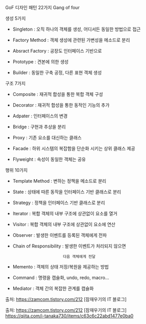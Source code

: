 GoF 디자인 패턴 22가지
Gang of four 

생성 5가지

 - Singleton : 오직 하나의 객체를 생성, 어디서든 동일한 방법으로 접근

 - Factory Method : 객체 생성에 관련된 가변성을 메소드로 분리

 - Absract Factory : 공장도 인터페이스 기반으로

 - Prototype : 견본에 의한 생성

 - Builder : 동일한 구축 공정, 다른 표현 객체 생성



 구조 7가지

 - Composite : 재귀적 합성을 통한 복합 객체 구성

 - Decorator : 재귀적 합성을 통한 동적인 기능의 추가

 - Adpater : 인터페이스의 변경

 - Bridge : 구현과 추상을 분리

 - Proxy : 기존 요소를 대신하는 클래스

 - Facade : 하위 시스템의 복잡함을 단순화 시키는 상위 클래스 제공

 - Flyweight : 속성이 동일한 객체는 공유



 행위 10가지

 - Template Method : 변하는 정책을 메소드로 분리

 - State : 상태에 따른 동작을 인터페이스 기반 클래스로 분리

 - Strategy : 정책을 인터페이스 기반 클래스로 분리

 - Iterator : 복합 객체의 내부 구조에 상관없이 요소를 열거

 - Visitor : 복합 객체의 내부 구조에 상관없이 요소에 연산

 - Observer : 발생한 이벤트를 등록된 객체에게 전파

 - Chain of Responsibility : 발생한 이벤트가 처리되지 않으면

                             다음 객체에게 전달

 - Memento : 객체의 상태 저장/복원을 제공하는 방법

 - Command : 명령을 캡슐화, undo, redo, macro...

 - Mediator : 객체 간의 복잡한 관계를 캡슐화



출처: https://zamcom.tistory.com/212 [잠재우기의 IT 블로그]

출처: https://zamcom.tistory.com/212 [잠재우기의 IT 블로그]
https://qiita.com/i-tanaka730/items/c63c6c22abd1477e0ba0
